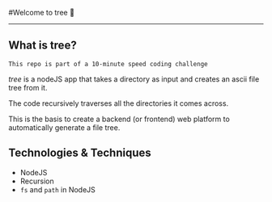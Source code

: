 #Welcome to tree 🌳 

---

## What is tree?
`This repo is part of a 10-minute speed coding challenge`

*tree* is a nodeJS app that takes a directory as input and creates an ascii file tree from it.

The code recursively traverses all the directories it comes across.

This is the basis to create a backend (or frontend) web platform to automatically generate a file tree.

## Technologies & Techniques
* NodeJS
* Recursion
* `fs` and `path` in NodeJS